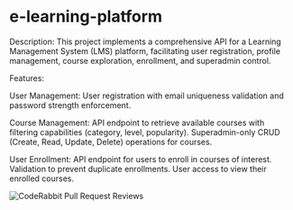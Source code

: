 # e-learning-platform

Description:
This project implements a comprehensive API for a Learning Management System (LMS) platform, facilitating user registration, profile management, course exploration, enrollment, and superadmin control.

Features:

User Management:
User registration with email uniqueness validation and password strength enforcement.

Course Management:
API endpoint to retrieve available courses with filtering capabilities (category, level, popularity).
Superadmin-only CRUD (Create, Read, Update, Delete) operations for courses.

User Enrollment:
API endpoint for users to enroll in courses of interest.
Validation to prevent duplicate enrollments.
User access to view their enrolled courses.

![CodeRabbit Pull Request Reviews](https://img.shields.io/coderabbit/prs/github/bairojusathwika/e-learning-platform?utm_source=oss&utm_medium=github&utm_campaign=bairojusathwika%2Fe-learning-platform&labelColor=171717&color=FF570A&link=https%3A%2F%2Fcoderabbit.ai&label=CodeRabbit+Reviews)
